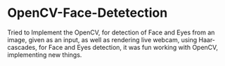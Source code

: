 # OpenCV-Face-Detetection
Tried to Implement the OpenCV, for detection of Face and Eyes from an image, given as an input, as well as rendering live webcam, using Haar-cascades, for Face and Eyes detection, it was fun working with OpenCV, implementing new things.

